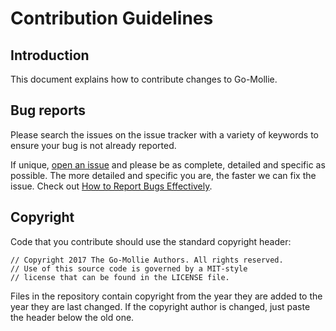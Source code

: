 # Contribution Guidelines

## Introduction

This document explains how to contribute changes to Go-Mollie.

## Bug reports

Please search the issues on the issue tracker with a variety of keywords to ensure your bug is not already reported.

If unique, [open an issue](https://github.com/rikvdh/go-mollie/issues/new) and please be as complete, detailed and specific as possible. The more detailed and specific you are, the faster we can fix the issue. Check out [How to Report Bugs Effectively](http://www.chiark.greenend.org.uk/~sgtatham/bugs.html).

## Copyright

Code that you contribute should use the standard copyright header:

```
// Copyright 2017 The Go-Mollie Authors. All rights reserved.
// Use of this source code is governed by a MIT-style
// license that can be found in the LICENSE file.
```

Files in the repository contain copyright from the year they are added to the year they are last changed. If the copyright author is changed, just paste the header below the old one.